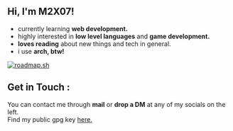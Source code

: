 ## Hi, I'm M2X07!

- currently learning **web development.**
- highly interested in **low level languages** and **game development.**
- **loves reading** about new things and tech in general.
- i use **arch, btw!**


[![roadmap.sh](https://roadmap.sh/card/wide/64bf7b74263b0aea1d9b79da?variant=dark&roadmaps=full-stack%2Cfrontend%2Cbackend%2Creact)](https://roadmap.sh)

## Get in Touch :

You can contact me through **mail** or **drop a DM** at any of my socials on the left. \
Find my public gpg key [here.](https://github.com/m2x07/m2x07/raw/main/pub_key.asc)
